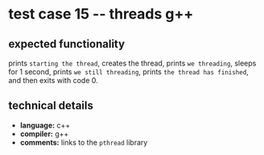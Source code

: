 # test case 15 -- threads g++

## expected functionality
prints `starting the thread`, creates the thread, prints `we threading`, sleeps for 1 second, prints `we still threading`, prints `the thread has finished`, and then exits with code 0.

## technical details
- **language:** c++
- **compiler:** g++
- **comments:** links to the `pthread` library
